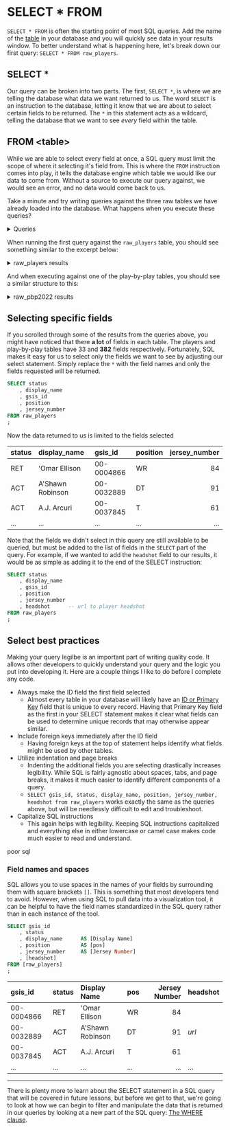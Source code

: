 # SELECT \* FROM

`SELECT * FROM` is often the starting point of most SQL queries. Add the name of the [table](../Week-1/01_02-Starting%20DB%20Browser.md#what-is-a-table) in your database and you will quickly see data in your results window. To better understand what is happening here, let's break down our first query: `SELECT * FROM raw_players`.

## SELECT \*

Our query can be broken into two parts. The first, `SELECT *`, is where we are telling the database what data we want returned to us. The word `SELECT` is an instruction to the database, letting it know that we are about to select certain fields to be returned. The `*` in this statement acts as a wildcard, telling the database that we want to see _every_ field within the table.

## FROM \<table>

While we are able to select every field at once, a SQL query must limit the scope of where it selecting it's field from. This is where the `FROM` instruction comes into play, it tells the database engine which table we would like our data to come from. Without a source to execute our query against, we would see an error, and no data would come back to us.

Take a minute and try writing queries against the three raw tables we have already loaded into the database. What happens when you execute these queries?

<details>
<summary>Queries</summary>

```sql
SELECT *            -- Select all fields...
FROM raw_players    -- from the table <raw_players>
;
```

```sql
SELECT *            -- Select all fields...
FROM raw_pbp2022    -- from the table <raw_pbp2022>
;
```

```sql
SELECT *            -- Select all fields...
FROM raw_pbp2023    -- from the table <raw_pbp2023>
```

</details>

When running the first query against the `raw_players` table, you should see something similar to the excerpt below:

<details>
<summary>raw_players results</summary>

| status | display_name     | first_name | last_name | esb_id    | gsis_id    | ... |
| :----- | :--------------- | :--------- | :-------- | :-------- | :--------- | :-: |
| RET    | 'Omar Ellison    | 'Omar      | Ellison   | ELL711319 | 00-0004866 | ... |
| ACT    | A'Shawn Robinson | A'Shawn    | Robinson  | ROB367960 | 00-0032889 | ... |
| ACT    | A.J. Arcuri      | A.J.       | Arcuri    | ARC716900 | 00-0037845 | ... |
| ...    | ...              | ...        | ...       | ...       | ...        |

</details>

And when executing against one of the play-by-play tables, you should see a similar structure to this:

<details>
<summary>raw_pbp2022 results</summary>

| play_id | game_id         | old_game_id | home_team | away_team | season_type | ... |
| ------: | :-------------- | ----------: | :-------- | :-------- | :---------- | :-: |
|       1 | 2022_01_BAL_NYJ |  2022091107 | NYJ       | BAL       | REG         | ... |
|      43 | 2022_01_BAL_NYJ |  2022091107 | NYJ       | BAL       | REG         | ... |
|      68 | 2022_01_BAL_NYJ |  2022091107 | NYJ       | BAL       | REG         | ... |
|     ... | ...             |         ... | ...       | ...       | ...         | ... |

</details>

## Selecting specific fields

If you scrolled through some of the results from the queries above, you might have noticed that there **a lot** of fields in each table. The players and play-by-play tables have 33 and **382** fields respectively. Fortunately, SQL makes it easy for us to select only the fields we want to see by adjusting our select statement. Simply replace the `*` with the field names and only the fields requested will be returned.

```sql
SELECT status
    , display_name
    , gsis_id
    , position
    , jersey_number
FROM raw_players
;
```

Now the data returned to us is limited to the fields selected

| status | display_name     | gsis_id    | position | jersey_number |
| :----- | :--------------- | :--------- | :------- | ------------: |
| RET    | 'Omar Ellison    | 00-0004866 | WR       |            84 |
| ACT    | A'Shawn Robinson | 00-0032889 | DT       |            91 |
| ACT    | A.J. Arcuri      | 00-0037845 | T        |            61 |
| ...    | ...              | ...        | ...      |           ... |

Note that the fields we didn't select in this query are still available to be queried, but must be added to the list of fields in the `SELECT` part of the query. For example, if we wanted to add the `headshot` field to our results, it would be as simple as adding it to the end of the SELECT instruction:

```sql
SELECT status
    , display_name
    , gsis_id
    , position
    , jersey_number
    , headshot      -- url to player headshot
FROM raw_players
;
```

## Select best practices

Making your query legilbe is an important part of writing quality code. It allows other developers to quickly understand your query and the logic you put into developing it. Here are a couple things I like to do before I complete any code.

- Always make the ID field the first field selected
  - Almost every table in your database will likely have an [ID or Primary Key](../Week-1/01_02-Starting%20DB%20Browser.md#keys-and-ids) field that is unique to every record. Having that Primary Key field as the first in your SELECT statement makes it clear what fields can be used to determine unique records that may otherwise appear similar.
- Include foreign keys immediately after the ID field
  - Having foreign keys at the top of statement helps identify what fields might be used by other tables.
- Utilize indentation and page breaks
  - Indenting the additional fields you are selecting drastically increases legibility. While SQL is fairly agnostic about spaces, tabs, and page breaks, it makes it much easier to identify different components of a query.
  - `SELECT gsis_id, status, display_name, position, jersey_number, headshot from raw_players` works exactly the same as the queries above, but will be needlessly difficult to edit and troubleshoot.
- Capitalize SQL instructions
  - This again helps with legibility. Keeping SQL instructions capitalized and everything else in either lowercase or camel case makes code much easier to read and understand.

poor sql

### Field names and spaces

SQL allows you to use spaces in the names of your fields by surrounding them with square brackets `[]`. This is something that most developers tend to avoid. However, when using SQL to pull data into a visualization tool, it can be helpful to have the field names standardized in the SQL query rather than in each instance of the tool.

```sql
SELECT gsis_id
    , status
    , display_name      AS [Display Name]
    , position          AS [pos]
    , jersey_number     AS [Jersey Number]
    , [headshot]
FROM [raw_players]
;
```

| gsis_id    | status | Display Name     | pos | Jersey Number | headshot |
| :--------- | :----- | :--------------- | :-- | ------------: | :------- |
| 00-0004866 | RET    | 'Omar Ellison    | WR  |            84 |          |
| 00-0032889 | ACT    | A'Shawn Robinson | DT  |            91 | _url_    |
| 00-0037845 | ACT    | A.J. Arcuri      | T   |            61 |          |
| ...        | ...    | ...              | ... |           ... | ...      |

---

There is plenty more to learn about the SELECT statement in a SQL query that will be covered in future lessons, but before we get to that, we're going to look at how we can begin to filter and manipulate the data that is returned in our queries by looking at a new part of the SQL query: [The WHERE clause](../Week-2/02_02-The%20WHERE%20clause.md).
